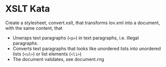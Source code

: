 # XSLT Kata

Create a stylesheet, convert.xslt, that transforms lov.xml into a document, with the same content, that 

- Unwraps text paragraphs (`<p>`) in text paragraphs, i.e. illegal paragraphs.
- Converts text paragraphs that looks like unordered lists into unordered lists (`<ul>`) or list elements (`<li>`)
- The document validates, see document.rng
